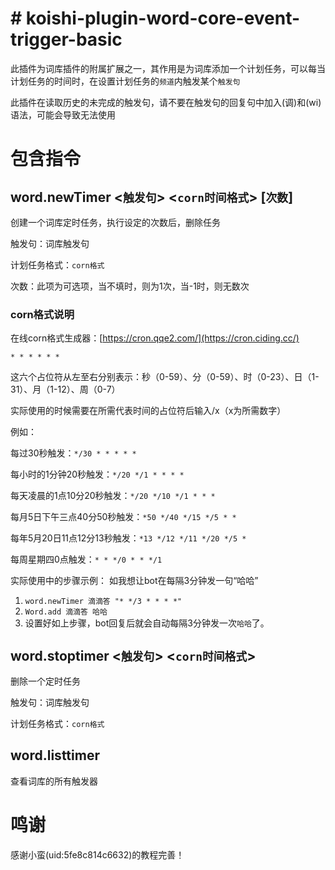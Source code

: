 # # koishi-plugin-word-core-event-trigger-basic

此插件为词库插件的附属扩展之一，其作用是为词库添加一个计划任务，可以每当计划任务的时间时，在设置计划任务的`频道`内触发某个`触发句`

此插件在读取历史的未完成的触发句，请不要在触发句的回复句中加入(调)和(wi)语法，可能会导致无法使用

# 包含指令

## word.newTimer <`触发句`> <`corn时间格式`> [`次数`]

创建一个词库定时任务，执行设定的次数后，删除任务

触发句：词库触发句

计划任务格式：`corn格式`  

次数：此项为可选项，当不填时，则为1次，当-1时，则无数次

### corn格式说明

在线corn格式生成器：[https://cron.qqe2.com/](https://cron.ciding.cc/)

```
* * * * * *
```

这六个占位符从左至右分别表示：秒（0-59）、分（0-59）、时（0-23）、日（1-31）、月（1-12）、周（0-7）

实际使用的时候需要在所需代表时间的占位符后输入/x（x为所需数字）

例如：

每过30秒触发：`*/30 * * * * *`

每小时的1分钟20秒触发：`*/20 */1 * * * *`

每天凌晨的1点10分20秒触发：`*/20 */10 */1 * * *`

每月5日下午三点40分50秒触发：`*50 */40 */15 */5 * *`

每年5月20日11点12分13秒触发：`*13 */12 */11 */20 */5 *`

每周星期四0点触发：`* * */0 * * */1`

实际使用中的步骤示例：
如我想让bot在每隔3分钟发一句“哈哈”

1. `word.newTimer 滴滴答 "* */3 * * * *"`
2. `Word.add 滴滴答 哈哈`
3. 设置好如上步骤，bot回复后就会自动每隔3分钟发一次`哈哈`了。

## word.stoptimer <`触发句`> <`corn时间格式`>

删除一个定时任务

触发句：词库触发句

计划任务格式：`corn格式`

## word.listtimer

查看词库的所有触发器

# 鸣谢

感谢小蛮(uid:5fe8c814c6632)的教程完善！
